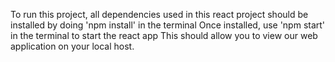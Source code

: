 To run this project, all dependencies used in this react project should be installed by doing 'npm install' in the terminal
Once installed, use 'npm start' in the terminal to start the react app
This should allow you to view our web application on your local host.
